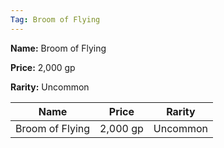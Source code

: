 ```yaml
---
Tag: Broom of Flying
---
```


**Name:** Broom of Flying

**Price:** 2,000 gp

**Rarity:** Uncommon

| Name     | Price     | Rarity     |
| -------- | --------- | ---------- |
| Broom of Flying | 2,000 gp | Uncommon |
